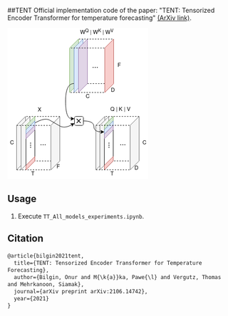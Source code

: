 ##TENT
Official implementation code of the paper: "TENT: Tensorized Encoder Transformer for temperature forecasting" [(ArXiv link)](https://arxiv.org/abs/2106.14742).


![TENT](TENT_visualization_short_dim.png)

## Usage
1. Execute `TT_All_models_experiments.ipynb`.

## Citation
```
@article{bilgin2021tent,
  title={TENT: Tensorized Encoder Transformer for Temperature Forecasting},
  author={Bilgin, Onur and M{\k{a}}ka, Pawe{\l} and Vergutz, Thomas and Mehrkanoon, Siamak},
  journal={arXiv preprint arXiv:2106.14742},
  year={2021}
}
```